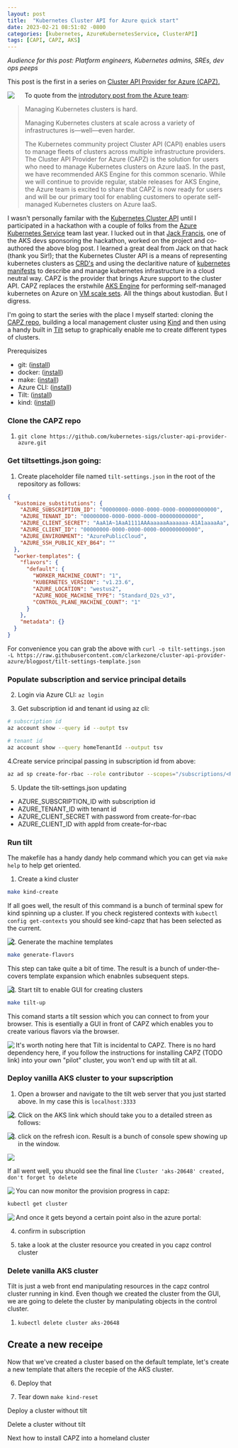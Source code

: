 ```yaml
---
layout: post
title:  "Kubernetes Cluster API for Azure quick start"
date: 2023-02-21 08:51:02 -0800
categories: [kubernetes, AzureKubernetesService, ClusterAPI]
tags: [CAPI, CAPZ, AKS]
---
```

_Audience for this post: Platform engineers, Kubernetes admins, SREs, dev ops peeps_

This post is the first in a series on <a href="https://q6o.to/capzb" target="_blank">Cluster API Provider for Azure (CAPZ).</a>

<img style="transform: translatex(0%);left:0; padding-right:20px" src="/static/img/2023-02-21-capz-quickstart/kenny-eliason-uq5RMAZdZG4-unsplash.jpg" align="left"/>
To quote from the <a href="https://q6o.to/capzi" target="_blank">introdutory post from the Azure team</a>: 

> Managing Kubernetes clusters is hard.
> 
> Managing Kubernetes clusters at scale across a variety of infrastructures is—well—even harder.
> 
> The Kubernetes community project Cluster API (CAPI) enables users to manage fleets of clusters across multiple infrastructure providers. The Cluster API Provider for Azure (CAPZ) is the solution for users who need to manage Kubernetes clusters on Azure IaaS. In the past, we have recommended AKS Engine for this common scenario.  While we will continue to provide regular, stable releases for AKS Engine, the Azure team is excited to share that CAPZ is now ready for users and will be our primary tool for enabling customers to operate self-managed Kubernetes clusters on Azure IaaS.

I wasn't personally familar with the <a href="https://q6o.to/kcapi" target="_blank">Kubernetes Cluster API</a> until I participated in a hackathon with a couple of folks from the <a href="https://q6o.to/aksa" target="_blank">Azure Kubernetes Service</a> team last year.  I lucked out in that <a href="https://q6o.to/jackfrancis" target="_blank">Jack Francis</a>, one of the AKS devs sponsoring the hackathon,  worked on the project and co-authored the above blog post.  I learned a great deal from Jack on that hack (thank you Sir!); that the Kubernetes Cluster API is a means of representing kubernetes clusters as <a href="https://q6o.to/kcrd" target="_blank">CRD's</a> and using the declaritive nature of <a href="https://q6o.to/kmana" target="_blank">kubernetes manifests</a> to describe and manage kubernetes infrastructure in a cloud neutral way.  CAPZ is the provider that brings Azure support to the cluster API.  CAPZ replaces the erstwhile <a href="https://q6o.to/aksengine" target="_blank">AKS Engine</a> for performing self-managed kubernetes on Azure on <a href="https://q6o.to/vmssa" target="_blank">VM scale sets</a>.  All the things about kustodian.  But I digress.

I'm going to start the series with the place I myself started: cloning the <a href="https://q6o.to/capzr" target="_blank">CAPZ repo</a>, building a local management cluster using <a href="https://q6o.to/kinda" target="_blank">Kind</a> and then using a handy built in <a href="https://q6o.to/tilta" target="_blank">Tilt</a> setup to graphically enable me to create different types of clusters. 

Prerequisizes
- git: (<a href="https://q6o.to/giti" target="_blank">install</a>)
- docker: (<a href="https://q6o.to/dockeri" target="_blank">install</a>)
- make: (<a href="https://q6o.to/makei" target="_blank">install</a>)
- Azure CLI: (<a href="https://q6o.to/azclii" target="_blank">install</a>)
- Tilt: (<a href="https://q6o.to/tilti" target="_blank">install</a>)
- kind: (<a href="https://q6o.to/kindi" target="_blank">install</a>)

### Clone the CAPZ repo
1. `git clone https://github.com/kubernetes-sigs/cluster-api-provider-azure.git`

### Get tiltsettings.json going:
1. Create placeholder file named `tilt-settings.json` in the root of the repository as follows:

```json
{
  "kustomize_substitutions": {
    "AZURE_SUBSCRIPTION_ID": "00000000-0000-0000-0000-000000000000",
    "AZURE_TENANT_ID": "00000000-0000-0000-0000-000000000000",
    "AZURE_CLIENT_SECRET": "AaA1A~1AaA1111AAAaaaaaAaaaaaa-A1A1aaaaAa",
    "AZURE_CLIENT_ID": "00000000-0000-0000-0000-000000000000",
    "AZURE_ENVIRONMENT": "AzurePublicCloud",
    "AZURE_SSH_PUBLIC_KEY_B64": ""
  },
  "worker-templates": {
    "flavors": {
      "default": {
        "WORKER_MACHINE_COUNT": "1",
        "KUBERNETES_VERSION": "v1.23.6",
        "AZURE_LOCATION": "westus2",
        "AZURE_NODE_MACHINE_TYPE": "Standard_D2s_v3",
        "CONTROL_PLANE_MACHINE_COUNT": "1"
      }
    },
    "metadata": {}
  }
}
```

For convenience you can grab the above with `curl -o tilt-settings.json -L https://raw.githubusercontent.com/clarkezone/cluster-api-provider-azure/blogpost/tilt-settings-template.json`

### Populate subscription and service principal details
2. Login via Azure CLI:
`az login`


3. Get subscription id and tenant id using az cli:

```bash
# subscription id
az account show --query id --outpt tsv

# tenant id
az account show --query homeTenantId --output tsv
```

4.Create service principal passing in subscription id from above:
```bash
az ad sp create-for-rbac --role contributor --scopes="/subscriptions/<REPLACE-WITH-SUBSCRIPTION-ID-FIELD>"
```

5. Update the tilt-settings.json updating
  - AZURE_SUBSCRIPTION_ID with subscription id
  - AZURE_TENANT_ID with tenant id
  - AZURE_CLIENT_SECRET with password from create-for-rbac
  - AZURE_CLIENT_ID with appId from create-for-rbac

### Run tilt
The makefile has a handy dandy help command which you can get via `make help` to help get oriented.

1. Create a kind cluster
```bash
make kind-create
```
If all goes well, the result of this command is a bunch of terminal spew for kind spinning up a cluster.  If you check registered contexts with `kubectl config get-contexts` you should see kind-capz that has been selected as the current.

<img style="" src="/static/img/2023-02-21-capz-quickstart/kindrunning.png" align="left"/>

2. Generate the machine templates
```bash
make generate-flavors
```
This step can take quite a bit of time.  The result is a bunch of under-the-covers template expansion which enabnles subsequent steps.

<img style="" src="/static/img/2023-02-21-capz-quickstart/generate-flavors.png" align="left"/>

3. Start tilt to enable GUI for creating clusters
```bash
make tilt-up
```

This comand starts a tilt session which you can connect to from your browser.  This is esentially a GUI in front of CAPZ which enables you to create various flavors via the browser.

<img style="" src="/static/img/2023-02-21-capz-quickstart/tiltupcmd.png" align="left"/>
It's worth noting here that Tilt is incidental to CAPZ.  There is no hard dependency here, if you follow the instructions for installing CAPZ (TODO link) into your own "pilot" cluster, you won't end up with tilt at all.

### Deploy vanilla AKS cluster to your supscription
1. Open a browser and navigate to the tilt web server that you just started above.  In my case this is `localhost:3333`

<img style="" src="/static/img/2023-02-21-capz-quickstart/tiltupgui.png" align="left"/>

2. Click on the AKS link which should take you to a detailed streen as follows:

<img style="" src="/static/img/2023-02-21-capz-quickstart/launchakspng.png" align="left"/>

3. click on the refresh icon.  Result is a bunch of console spew showing up in the window. 

<img style="" src="/static/img/2023-02-21-capz-quickstart/startinstall.png" />

If all went well, you shuold see the final line `Cluster 'aks-20648' created, don't forget to delete`

<img style="" src="/static/img/2023-02-21-capz-quickstart/aksinstallcompletetiltgui.png" align="left"/>

You can now monitor the provision progress in capz:

```bash
kubectl get cluster
```

<img style="" src="/static/img/2023-02-21-capz-quickstart/get-cluster.png" align="left"/>

And once it gets beyond a certain point also in the azure portal:



4. confirm in subscription

5. take a look at the cluster resource you created in you capz control cluster


### Delete vanilla AKS cluster
Tilt is just a web front end manipulating resources in the capz control cluster running in kind.  Even though we created the cluster from the GUI, we are going to delete the cluster by manipulating objects in the control cluster.

1. `kubectl delete cluster aks-20648`

## Create a new receipe
Now that we've created a cluster based on the default template, let's create a new template that alters the recepie of the AKS cluster.

6. Deploy that

9. Tear down 
`make kind-reset`

Deploy a cluster without tilt

Delete a cluster without tilt

Next how to install CAPZ into a homeland cluster
